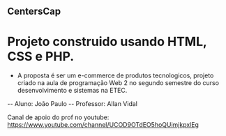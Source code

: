 ## CentersCap

# Projeto construido usando HTML, CSS e PHP.

- A proposta é ser um e-commerce de produtos tecnologicos, projeto criado na aula de programação Web 2 no segundo semestre do curso desenvolvimento e sistemas na ETEC.

-- Aluno: João Paulo
-- Professor: Allan Vidal

Canal de apoio do prof no youtube: https://www.youtube.com/channel/UCOD9OTdEO5hoQUimjkpxlEg
